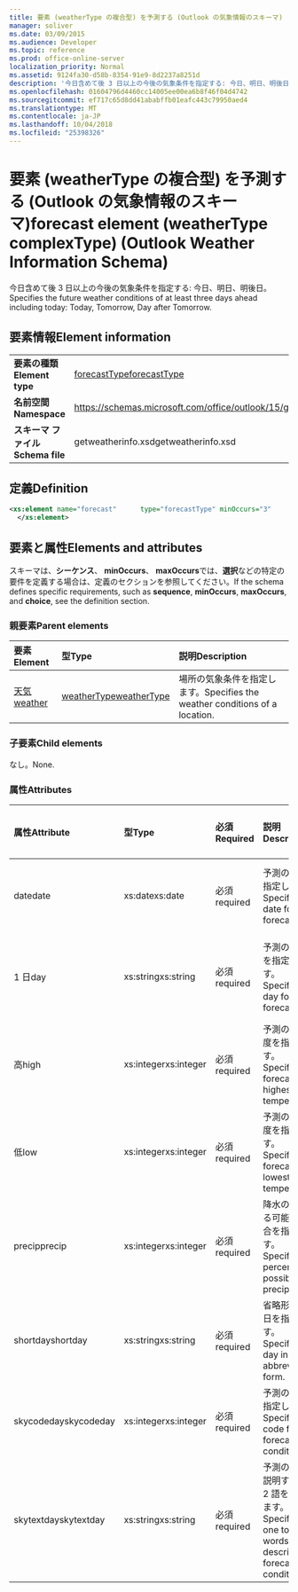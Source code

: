 ```yaml
---
title: 要素 (weatherType の複合型) を予測する (Outlook の気象情報のスキーマ)
manager: soliver
ms.date: 03/09/2015
ms.audience: Developer
ms.topic: reference
ms.prod: office-online-server
localization_priority: Normal
ms.assetid: 9124fa30-d58b-8354-91e9-8d2237a8251d
description: '今日含めて後 3 日以上の今後の気象条件を指定する: 今日、明日、明後日。'
ms.openlocfilehash: 01604796d4460cc14005ee00ea6b8f46f04d4742
ms.sourcegitcommit: ef717c65d8dd41ababffb01eafc443c79950aed4
ms.translationtype: MT
ms.contentlocale: ja-JP
ms.lasthandoff: 10/04/2018
ms.locfileid: "25398326"
---
```

# <a name="forecast-element-weathertype-complextype-outlook-weather-information-schema"></a><span data-ttu-id="3be88-103">要素 (weatherType の複合型) を予測する (Outlook の気象情報のスキーマ)</span><span class="sxs-lookup"><span data-stu-id="3be88-103">forecast element (weatherType complexType) (Outlook Weather Information Schema)</span></span>

<span data-ttu-id="3be88-104">今日含めて後 3 日以上の今後の気象条件を指定する: 今日、明日、明後日。</span><span class="sxs-lookup"><span data-stu-id="3be88-104">Specifies the future weather conditions of at least three days ahead including today: Today, Tomorrow, Day after Tomorrow.</span></span>
  
## <a name="element-information"></a><span data-ttu-id="3be88-105">要素情報</span><span class="sxs-lookup"><span data-stu-id="3be88-105">Element information</span></span>

|||
|:-----|:-----|
|<span data-ttu-id="3be88-106">**要素の種類**</span><span class="sxs-lookup"><span data-stu-id="3be88-106">**Element type**</span></span> <br/> |[<span data-ttu-id="3be88-107">forecastType</span><span class="sxs-lookup"><span data-stu-id="3be88-107">forecastType</span></span>](forecasttype-complextype-outlook-weather-information-schema.md) <br/> |
|<span data-ttu-id="3be88-108">**名前空間**</span><span class="sxs-lookup"><span data-stu-id="3be88-108">**Namespace**</span></span> <br/> |https://schemas.microsoft.com/office/outlook/15/getweatherinfo.xsd  <br/> |
|<span data-ttu-id="3be88-109">**スキーマ ファイル**</span><span class="sxs-lookup"><span data-stu-id="3be88-109">**Schema file**</span></span> <br/> |<span data-ttu-id="3be88-110">getweatherinfo.xsd</span><span class="sxs-lookup"><span data-stu-id="3be88-110">getweatherinfo.xsd</span></span>  <br/> |
   
## <a name="definition"></a><span data-ttu-id="3be88-111">定義</span><span class="sxs-lookup"><span data-stu-id="3be88-111">Definition</span></span>

```XML
<xs:element name="forecast"      type="forecastType" minOccurs="3"     maxOccurs="unbounded"    >
  </xs:element>  

```

## <a name="elements-and-attributes"></a><span data-ttu-id="3be88-112">要素と属性</span><span class="sxs-lookup"><span data-stu-id="3be88-112">Elements and attributes</span></span>

<span data-ttu-id="3be88-113">スキーマは、**シーケンス**、 **minOccurs**、 **maxOccurs**では、**選択**などの特定の要件を定義する場合は、定義のセクションを参照してください。</span><span class="sxs-lookup"><span data-stu-id="3be88-113">If the schema defines specific requirements, such as **sequence**, **minOccurs**, **maxOccurs**, and **choice**, see the definition section.</span></span> 
  
### <a name="parent-elements"></a><span data-ttu-id="3be88-114">親要素</span><span class="sxs-lookup"><span data-stu-id="3be88-114">Parent elements</span></span>

|<span data-ttu-id="3be88-115">**要素**</span><span class="sxs-lookup"><span data-stu-id="3be88-115">**Element**</span></span>|<span data-ttu-id="3be88-116">**型**</span><span class="sxs-lookup"><span data-stu-id="3be88-116">**Type**</span></span>|<span data-ttu-id="3be88-117">**説明**</span><span class="sxs-lookup"><span data-stu-id="3be88-117">**Description**</span></span>|
|:-----|:-----|:-----|
|[<span data-ttu-id="3be88-118">天気</span><span class="sxs-lookup"><span data-stu-id="3be88-118">weather</span></span>](weather-element-weatherdata-elementoutlook-weather-information-schema.md) <br/> |[<span data-ttu-id="3be88-119">weatherType</span><span class="sxs-lookup"><span data-stu-id="3be88-119">weatherType</span></span>](weathertype-complextype-outlook-weather-information-schema.md) <br/> |<span data-ttu-id="3be88-120">場所の気象条件を指定します。</span><span class="sxs-lookup"><span data-stu-id="3be88-120">Specifies the weather conditions of a location.</span></span>  <br/> |
   
### <a name="child-elements"></a><span data-ttu-id="3be88-121">子要素</span><span class="sxs-lookup"><span data-stu-id="3be88-121">Child elements</span></span>

<span data-ttu-id="3be88-122">なし。</span><span class="sxs-lookup"><span data-stu-id="3be88-122">None.</span></span>
  
### <a name="attributes"></a><span data-ttu-id="3be88-123">属性</span><span class="sxs-lookup"><span data-stu-id="3be88-123">Attributes</span></span>

|<span data-ttu-id="3be88-124">**属性**</span><span class="sxs-lookup"><span data-stu-id="3be88-124">**Attribute**</span></span>|<span data-ttu-id="3be88-125">**型**</span><span class="sxs-lookup"><span data-stu-id="3be88-125">**Type**</span></span>|<span data-ttu-id="3be88-126">**必須**</span><span class="sxs-lookup"><span data-stu-id="3be88-126">**Required**</span></span>|<span data-ttu-id="3be88-127">**説明**</span><span class="sxs-lookup"><span data-stu-id="3be88-127">**Description**</span></span>|<span data-ttu-id="3be88-128">**使用可能な値**</span><span class="sxs-lookup"><span data-stu-id="3be88-128">**Possible values**</span></span>|
|:-----|:-----|:-----|:-----|:-----|
|<span data-ttu-id="3be88-129">date</span><span class="sxs-lookup"><span data-stu-id="3be88-129">date</span></span>  <br/> |<span data-ttu-id="3be88-130">xs:date</span><span class="sxs-lookup"><span data-stu-id="3be88-130">xs:date</span></span>  <br/> |<span data-ttu-id="3be88-131">必須</span><span class="sxs-lookup"><span data-stu-id="3be88-131">required</span></span>  <br/> |<span data-ttu-id="3be88-132">予測の日付を指定します。</span><span class="sxs-lookup"><span data-stu-id="3be88-132">Specifies the date for the forecast.</span></span>  <br/> |<span data-ttu-id="3be88-133">型 xs:date の値</span><span class="sxs-lookup"><span data-stu-id="3be88-133">A value of the type xs:date</span></span>  <br/> |
|<span data-ttu-id="3be88-134">1 日</span><span class="sxs-lookup"><span data-stu-id="3be88-134">day</span></span>  <br/> |<span data-ttu-id="3be88-135">xs:string</span><span class="sxs-lookup"><span data-stu-id="3be88-135">xs:string</span></span>  <br/> |<span data-ttu-id="3be88-136">必須</span><span class="sxs-lookup"><span data-stu-id="3be88-136">required</span></span>  <br/> |<span data-ttu-id="3be88-137">予測の 1 日を指定します。</span><span class="sxs-lookup"><span data-stu-id="3be88-137">Specifies a day for the forecast.</span></span>  <br/> |<span data-ttu-id="3be88-138">値の型の使用されています</span><span class="sxs-lookup"><span data-stu-id="3be88-138">A value of the type xs:string</span></span>  <br/> |
|<span data-ttu-id="3be88-139">高</span><span class="sxs-lookup"><span data-stu-id="3be88-139">high</span></span>  <br/> |<span data-ttu-id="3be88-140">xs:integer</span><span class="sxs-lookup"><span data-stu-id="3be88-140">xs:integer</span></span>  <br/> |<span data-ttu-id="3be88-141">必須</span><span class="sxs-lookup"><span data-stu-id="3be88-141">required</span></span>  <br/> |<span data-ttu-id="3be88-142">予測の最高温度を指定します。</span><span class="sxs-lookup"><span data-stu-id="3be88-142">Specifies the forecasted highest temperature.</span></span>  <br/> |<span data-ttu-id="3be88-143">型 xs:integer の値</span><span class="sxs-lookup"><span data-stu-id="3be88-143">A value of the type xs:integer</span></span>  <br/> |
|<span data-ttu-id="3be88-144">低</span><span class="sxs-lookup"><span data-stu-id="3be88-144">low</span></span>  <br/> |<span data-ttu-id="3be88-145">xs:integer</span><span class="sxs-lookup"><span data-stu-id="3be88-145">xs:integer</span></span>  <br/> |<span data-ttu-id="3be88-146">必須</span><span class="sxs-lookup"><span data-stu-id="3be88-146">required</span></span>  <br/> |<span data-ttu-id="3be88-147">予測の最低温度を指定します。</span><span class="sxs-lookup"><span data-stu-id="3be88-147">Specifies the forecasted lowest temperature.</span></span>  <br/> |<span data-ttu-id="3be88-148">型 xs:integer の値</span><span class="sxs-lookup"><span data-stu-id="3be88-148">A value of the type xs:integer</span></span>  <br/> |
|<span data-ttu-id="3be88-149">precip</span><span class="sxs-lookup"><span data-stu-id="3be88-149">precip</span></span>  <br/> |<span data-ttu-id="3be88-150">xs:integer</span><span class="sxs-lookup"><span data-stu-id="3be88-150">xs:integer</span></span>  <br/> |<span data-ttu-id="3be88-151">必須</span><span class="sxs-lookup"><span data-stu-id="3be88-151">required</span></span>  <br/> |<span data-ttu-id="3be88-152">降水の発生する可能性の割合を指定します。</span><span class="sxs-lookup"><span data-stu-id="3be88-152">Specifies the percentage possibility of precipitation.</span></span>  <br/> |<span data-ttu-id="3be88-153">型 xs:integer の値</span><span class="sxs-lookup"><span data-stu-id="3be88-153">A value of the type xs:integer</span></span>  <br/> |
|<span data-ttu-id="3be88-154">shortday</span><span class="sxs-lookup"><span data-stu-id="3be88-154">shortday</span></span>  <br/> |<span data-ttu-id="3be88-155">xs:string</span><span class="sxs-lookup"><span data-stu-id="3be88-155">xs:string</span></span>  <br/> |<span data-ttu-id="3be88-156">必須</span><span class="sxs-lookup"><span data-stu-id="3be88-156">required</span></span>  <br/> |<span data-ttu-id="3be88-157">省略形で 1 日を指定します。</span><span class="sxs-lookup"><span data-stu-id="3be88-157">Specifies a day in abbreviated form.</span></span>  <br/> |<span data-ttu-id="3be88-158">値の型の使用されています</span><span class="sxs-lookup"><span data-stu-id="3be88-158">A value of the type xs:string</span></span>  <br/> |
|<span data-ttu-id="3be88-159">skycodeday</span><span class="sxs-lookup"><span data-stu-id="3be88-159">skycodeday</span></span>  <br/> |<span data-ttu-id="3be88-160">xs:integer</span><span class="sxs-lookup"><span data-stu-id="3be88-160">xs:integer</span></span>  <br/> |<span data-ttu-id="3be88-161">必須</span><span class="sxs-lookup"><span data-stu-id="3be88-161">required</span></span>  <br/> |<span data-ttu-id="3be88-162">予測の条件を指定します。</span><span class="sxs-lookup"><span data-stu-id="3be88-162">Specifies a code for the forecasted conditions.</span></span>  <br/> |<span data-ttu-id="3be88-163">型 xs:integer の値</span><span class="sxs-lookup"><span data-stu-id="3be88-163">A value of the type xs:integer</span></span>  <br/> |
|<span data-ttu-id="3be88-164">skytextday</span><span class="sxs-lookup"><span data-stu-id="3be88-164">skytextday</span></span>  <br/> |<span data-ttu-id="3be88-165">xs:string</span><span class="sxs-lookup"><span data-stu-id="3be88-165">xs:string</span></span>  <br/> |<span data-ttu-id="3be88-166">必須</span><span class="sxs-lookup"><span data-stu-id="3be88-166">required</span></span>  <br/> |<span data-ttu-id="3be88-167">予測の条件を説明する 1、2 語を指定します。</span><span class="sxs-lookup"><span data-stu-id="3be88-167">Specifies one to two words that describe the forecasted conditions.</span></span>  <br/> |<span data-ttu-id="3be88-168">値の型の使用されています</span><span class="sxs-lookup"><span data-stu-id="3be88-168">A value of the type xs:string</span></span>  <br/> |
   

